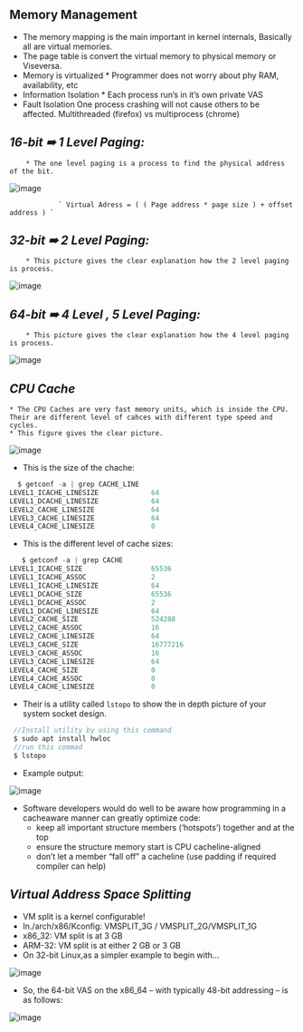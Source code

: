 ****Memory Management****
---

 * The memory mapping is the main important in kernel internals, Basically all are virtual memories.
 * The page table is convert the virtual memory to physical memory or Viseversa.
 * Memory is virtualized
        * Programmer does not worry about phy RAM, availability, etc
 * Information Isolation
        * Each process run’s in it’s own private VAS
 * Fault Isolation
        One process crashing will not cause others to be affected. Multithreaded (firefox) vs multiprocess (chrome)

***16-bit ➠ 1 Level Paging:***
---

        * The one level paging is a process to find the physical address of the bit.

![image](https://github.com/SelamHemanth/Infobell_Training/blob/main/25-4-2024/os_essentials-6.gif)

                ` Virtual Adress = ( ( Page address * page size ) + offset address ) `
***32-bit ➠ 2 Level Paging:***
---

        * This picture gives the clear explanation how the 2 level paging is process.

 ![image](https://github.com/SelamHemanth/Infobell_Training/blob/main/25-4-2024/linear%20address%202%20level%2032-bit.PNG)

***64-bit ➠ 4 Level , 5 Level Paging:***
---

        * This picture gives the clear explanation how the 4 level paging is process.

 ![image](https://github.com/SelamHemanth/Infobell_Training/blob/main/25-4-2024/linear%20address%204%20level%2064-bit.PNG)

***CPU Cache***
---

	* The CPU Caches are very fast memory units, which is inside the CPU. Their are different level of cahces with different type speed and cycles.
	* This figure gives the clear picture.

 ![image](https://github.com/SelamHemanth/Infobell_Training/blob/main/25-4-2024/Memory%20Latency.PNG)

 * This is the size of the chache:
```javascript
  $ getconf -a | grep CACHE_LINE
LEVEL1_ICACHE_LINESIZE             64
LEVEL1_DCACHE_LINESIZE             64
LEVEL2_CACHE_LINESIZE              64
LEVEL3_CACHE_LINESIZE              64
LEVEL4_CACHE_LINESIZE              0
```
 * This is the different level of cache sizes:
```javascript
   $ getconf -a | grep CACHE
LEVEL1_ICACHE_SIZE                 65536
LEVEL1_ICACHE_ASSOC                2
LEVEL1_ICACHE_LINESIZE             64
LEVEL1_DCACHE_SIZE                 65536
LEVEL1_DCACHE_ASSOC                2
LEVEL1_DCACHE_LINESIZE             64
LEVEL2_CACHE_SIZE                  524288
LEVEL2_CACHE_ASSOC                 16
LEVEL2_CACHE_LINESIZE              64
LEVEL3_CACHE_SIZE                  16777216
LEVEL3_CACHE_ASSOC                 16
LEVEL3_CACHE_LINESIZE              64
LEVEL4_CACHE_SIZE                  0
LEVEL4_CACHE_ASSOC                 0
LEVEL4_CACHE_LINESIZE              0
```
 * Their is a utility called `lstopo` to show the in depth picture of your system socket design.

```javascript
 //Install utility by using this command 
 $ sudo apt install hwloc
 //run this commad
 $ lstopo
```
 * Example output:
 
![image](https://github.com/SelamHemanth/Infobell_Training/blob/main/25-4-2024/lstopo.PNG)

 * Software developers would do well to be aware how programming in a cacheaware manner can greatly optimize code:
	* keep all important structure members (‘hotspots’) together and at the top
	* ensure the structure memory start is CPU cacheline-aligned
	* don’t let a member “fall off” a cacheline (use padding if required compiler can help)  

***Virtual Address Space Splitting***
---

 * VM split is a kernel configurable!
 * In./arch/x86/Kconfig: VMSPLIT_3G / VMSPLIT_2G/VMSPLIT_1G
 * x86_32: VM split is at 3 GB
 * ARM-32: VM split is at either 2 GB or 3 GB
 * On 32-bit Linux,as a simpler example to begin with…

![image](https://github.com/SelamHemanth/Infobell_Training/blob/main/25-4-2024/vm-split.PNG)

 * So, the 64-bit VAS on the x86_64 – with typically 48-bit addressing – is as follows:

![image](https://github.com/SelamHemanth/Infobell_Training/blob/main/25-4-2024/64%20bit%20vm%20split.PNG)


